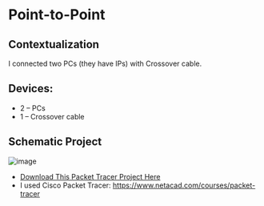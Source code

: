 # Point-to-Point

## Contextualization
I connected two PCs (they have IPs) with Crossover cable.

## Devices:
- 2 – PCs
- 1 – Crossover cable

## Schematic Project
![image](https://github.com/KaikyM/Packet-Tracer-point-to-point/assets/127446435/fa606e12-5dde-4698-9133-1319794bc8c2)
- [Download This Packet Tracer Project Here](Point-to-point.pkt)
- I used Cisco Packet Tracer: https://www.netacad.com/courses/packet-tracer
